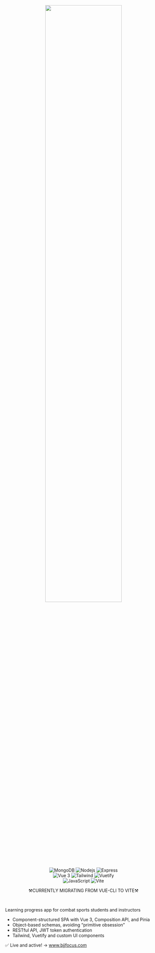<div align="center">
  <a href="https://bjjfocus.com">
    <img src="https://u.cubeupload.com/aa9988vvb/eeacover.png" width="70%">
  </a>
</div>
<br>
<p align="center">
  <img alt="MongoDB" src="https://img.shields.io/badge/-MongoDB-13aa52?style=for-the-badge&logo=mongodb&logoColor=white" />
  <img alt="Nodejs" src="https://img.shields.io/badge/-Nodejs-43853d?style=for-the-badge&logo=Node.js&logoColor=white" />
  <img alt="Express" src="https://img.shields.io/badge/-Express.js-000000?style=for-the-badge&logo=express&logoColor=white" />
  <br>
  <img alt="Vue 3" src="https://img.shields.io/badge/-Vue 3-42b883?style=for-the-badge&logo=vue.js&logoColor=white" />
  <img alt="Tailwind" src="https://img.shields.io/badge/-Tailwind-499fc4?style=for-the-badge&logo=tailwindcss&logoColor=white" />
  <img alt="Vuetify" src="https://img.shields.io/badge/-Vuetify-aeddff?style=for-the-badge&logo=Vuetify&logoColor=white" />
  <br>
  <img alt="JavaScript" src="https://img.shields.io/badge/-JavaScript-c4af0e?style=for-the-badge&logo=javascript&logoColor=white" />
  <img alt="Vite" src="https://img.shields.io/badge/-vite-b23efa?style=for-the-badge&logo=vite&logoColor=white" />
</p>
<p align="center">
⚒️CURRENTLY MIGRATING FROM VUE-CLI TO VITE⚒️
</p>
<br>



Learning progress app for combat sports students and instructors

- Component-structured SPA with Vue 3, Composition API, and Pinia
- Object-based schemas, avoiding “primitive obsession”
- RESTful API, JWT token authentication
- Tailwind, Vuetify and custom UI components


✅ Live and active! -> www.bjjfocus.com
